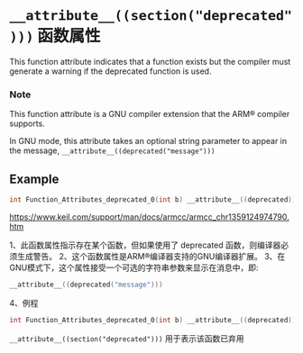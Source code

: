# `__attribute__((section("deprecated")))` 函数属性
This function attribute indicates that a function exists but the compiler must generate a warning if the deprecated function     is used.

### Note

This function attribute is a GNU compiler extension that the ARM® compiler          supports.

In GNU mode, this attribute takes an optional string parameter to appear          in the message, `__attribute__((deprecated("message")))`

## Example

```c
int Function_Attributes_deprecated_0(int b) __attribute__((deprecated));
```

https://www.keil.com/support/man/docs/armcc/armcc_chr1359124974790.htm

1、此函数属性指示存在某个函数，但如果使用了 deprecated 函数，则编译器必须生成警告。
2、这个函数属性是ARM®编译器支持的GNU编译器扩展。
3、在GNU模式下，这个属性接受一个可选的字符串参数来显示在消息中，即:

```c
__attribute__((deprecated("message")))
```
4、例程
```c
int Function_Attributes_deprecated_0(int b) __attribute__((deprecated));
```

`__attribute__((section("deprecated")))`
用于表示该函数已弃用